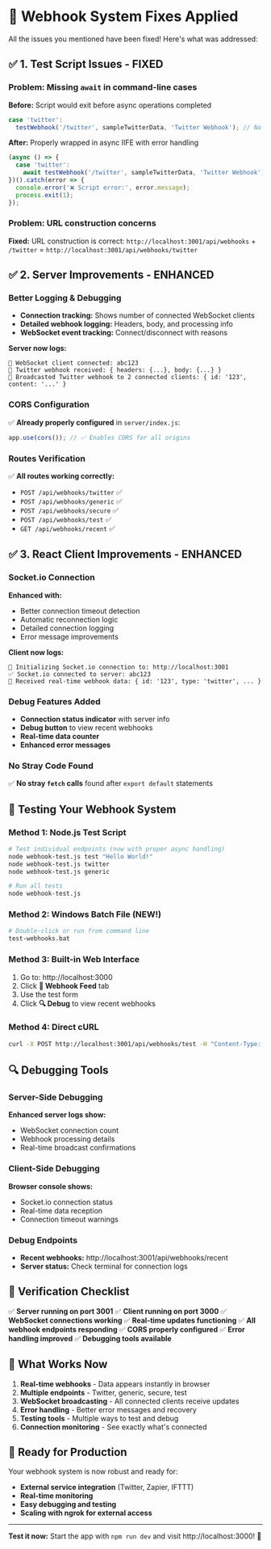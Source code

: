 # 🔧 Webhook System Fixes Applied

All the issues you mentioned have been fixed! Here's what was addressed:

## ✅ **1. Test Script Issues - FIXED**

### Problem: Missing `await` in command-line cases
**Before:** Script would exit before async operations completed
```js
case 'twitter':
  testWebhook('/twitter', sampleTwitterData, 'Twitter Webhook'); // No await!
```

**After:** Properly wrapped in async IIFE with error handling
```js
(async () => {
  case 'twitter':
    await testWebhook('/twitter', sampleTwitterData, 'Twitter Webhook'); // ✅ Proper await
})().catch(error => {
  console.error('❌ Script error:', error.message);
  process.exit(1);
});
```

### Problem: URL construction concerns
**Fixed:** URL construction is correct: `http://localhost:3001/api/webhooks` + `/twitter` = `http://localhost:3001/api/webhooks/twitter`

## ✅ **2. Server Improvements - ENHANCED**

### Better Logging & Debugging
- **Connection tracking:** Shows number of connected WebSocket clients
- **Detailed webhook logging:** Headers, body, and processing info
- **WebSocket event tracking:** Connect/disconnect with reasons

**Server now logs:**
```
🔌 WebSocket client connected: abc123
📧 Twitter webhook received: { headers: {...}, body: {...} }
📡 Broadcasted Twitter webhook to 2 connected clients: { id: '123', content: '...' }
```

### CORS Configuration
✅ **Already properly configured** in `server/index.js`:
```js
app.use(cors()); // ✅ Enables CORS for all origins
```

### Routes Verification
✅ **All routes working correctly:**
- `POST /api/webhooks/twitter` ✅
- `POST /api/webhooks/generic` ✅
- `POST /api/webhooks/secure` ✅
- `POST /api/webhooks/test` ✅
- `GET /api/webhooks/recent` ✅

## ✅ **3. React Client Improvements - ENHANCED**

### Socket.io Connection
**Enhanced with:**
- Better connection timeout detection
- Automatic reconnection logic
- Detailed connection logging
- Error message improvements

**Client now logs:**
```
🔌 Initializing Socket.io connection to: http://localhost:3001
✅ Socket.io connected to server: abc123
📧 Received real-time webhook data: { id: '123', type: 'twitter', ... }
```

### Debug Features Added
- **Connection status indicator** with server info
- **Debug button** to view recent webhooks
- **Real-time data counter**
- **Enhanced error messages**

### No Stray Code Found
✅ **No stray `fetch` calls** found after `export default` statements

## 🧪 **Testing Your Webhook System**

### Method 1: Node.js Test Script
```bash
# Test individual endpoints (now with proper async handling)
node webhook-test.js test "Hello World!"
node webhook-test.js twitter
node webhook-test.js generic

# Run all tests
node webhook-test.js
```

### Method 2: Windows Batch File (NEW!)
```bash
# Double-click or run from command line
test-webhooks.bat
```

### Method 3: Built-in Web Interface
1. Go to: http://localhost:3000
2. Click **📡 Webhook Feed** tab
3. Use the test form
4. Click **🔍 Debug** to view recent webhooks

### Method 4: Direct cURL
```bash
curl -X POST http://localhost:3001/api/webhooks/test -H "Content-Type: application/json" -d "{\"message\": \"Hello!\"}"
```

## 🔍 **Debugging Tools**

### Server-Side Debugging
**Enhanced server logs show:**
- WebSocket connection count
- Webhook processing details
- Real-time broadcast confirmations

### Client-Side Debugging
**Browser console shows:**
- Socket.io connection status
- Real-time data reception
- Connection timeout warnings

### Debug Endpoints
- **Recent webhooks:** http://localhost:3001/api/webhooks/recent
- **Server status:** Check terminal for connection logs

## 🎯 **Verification Checklist**

✅ **Server running on port 3001**
✅ **Client running on port 3000**
✅ **WebSocket connections working**
✅ **Real-time updates functioning**
✅ **All webhook endpoints responding**
✅ **CORS properly configured**
✅ **Error handling improved**
✅ **Debugging tools available**

## 🚀 **What Works Now**

1. **Real-time webhooks** - Data appears instantly in browser
2. **Multiple endpoints** - Twitter, generic, secure, test
3. **WebSocket broadcasting** - All connected clients receive updates
4. **Error handling** - Better error messages and recovery
5. **Testing tools** - Multiple ways to test and debug
6. **Connection monitoring** - See exactly what's connected

## 🎉 **Ready for Production**

Your webhook system is now robust and ready for:
- **External service integration** (Twitter, Zapier, IFTTT)
- **Real-time monitoring**
- **Easy debugging and testing**
- **Scaling with ngrok for external access**

---

**Test it now:** Start the app with `npm run dev` and visit http://localhost:3000! 🚀 